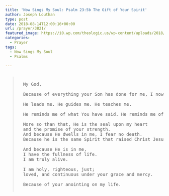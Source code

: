 ```yaml
---
title: 'Now Sings My Soul: Psalm 23:5b The Gift of Your Spirit'
author: Joseph Louthan
type: post
date: 2018-08-14T12:00:16+00:00
url: /prayer/3821/
featured_image: https://i0.wp.com/theologic.us/wp-content/uploads/2018/08/5894387091_a8920458d3_b.jpg?resize=825%2C510
categories:
  - Prayer
tags:
  - Now Sings My Soul
  - Psalms

---
```

<pre><blockquote>
  My God,
  
  Because of everything your Son has done for me, I now walk in the power of Your Spiirt.
  
  He leads me. He guides me. He teaches me. 
  
  He reminds me of what You have said. He reminds me of my righteousness. He reminds me that I am your son.
  
  More so than that, He is the seal upon my heart
  and the promise of your strength.
  And because He dwells in me, I fear no death.
  Because he is the same Spirit that raised Christ Jesus from the dead.
  
  And because He is in me,
  I have the fullness of life.
  I am truly alive.
  
  I am holy, righteous, just;
  loved, and continuous under your grace and mercy.
  
  Because of your anointing on my life.
  
</blockquote></pre>